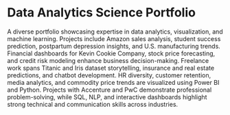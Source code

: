 # Data Analytics Science Portfolio
A diverse portfolio showcasing expertise in data analytics, visualization, and machine learning. Projects include Amazon sales analysis, student success prediction, postpartum depression insights, and U.S. manufacturing trends. Financial dashboards for Kevin Cookie Company, stock price forecasting, and credit risk modeling enhance business decision-making. Freelance work spans Titanic and Iris dataset storytelling, insurance and real estate predictions, and chatbot development. HR diversity, customer retention, media analytics, and commodity price trends are visualized using Power BI and Python. Projects with Accenture and PwC demonstrate professional problem-solving, while SQL, NLP, and interactive dashboards highlight strong technical and communication skills across industries.
